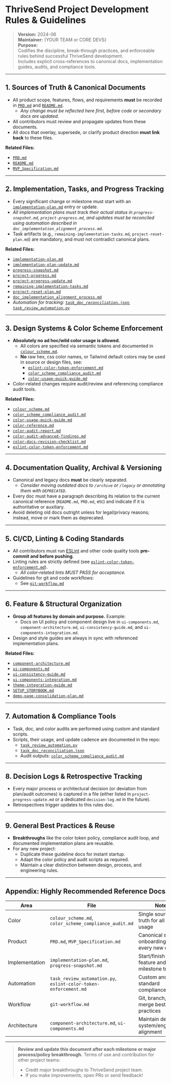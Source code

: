 # ThriveSend Project Development Rules & Guidelines

> **Version:** 2024-06  
> **Maintainer:** {YOUR TEAM or CORE DEVS}  
> **Purpose:**  
> Codifies the discipline, break-through practices, and enforceable rules behind successful ThriveSend development.  
> Includes explicit cross-references to canonical docs, implementation guides, audits, and compliance tools.

---

## 1. Sources of Truth & Canonical Documents

- All product scope, features, flows, and requirements **must** be recorded in [`PRD.md`](PRD.md) and [`README.md`](README.md).  
  - *Any change must be reflected here first, before code or secondary docs are updated.*
- All contributors must review and propagate updates from these documents.
- All docs that overlay, supersede, or clarify product direction **must link back** to these files.

**Related Files:**  
- [`PRD.md`](PRD.md)
- [`README.md`](README.md)
- [`MVP_Specification.md`](MVP_Specification.md)

---

## 2. Implementation, Tasks, and Progress Tracking

- Every significant change or milestone must start with an [`implementation-plan.md`](implementation-plan.md) entry or update.
- *All implementation plans must track their actual status in `progress-snapshot.md`, `project-progress.md`, and updates must be reconciled using automation described in `doc_implementation_alignment_process.md`.*
- Task artifacts (e.g., `remaining-implementation-tasks.md`, `project-reset-plan.md`) are mandatory, and must not contradict canonical plans.

**Related Files:**  
- [`implementation-plan.md`](implementation-plan.md)  
- [`implementation-plan-update.md`](implementation-plan-update.md)  
- [`progress-snapshot.md`](progress-snapshot.md)  
- [`project-progress.md`](project-progress.md)  
- [`project-progress-update.md`](project-progress-update.md)  
- [`remaining-implementation-tasks.md`](remaining-implementation-tasks.md)  
- [`project-reset-plan.md`](project-reset-plan.md)  
- [`doc_implementation_alignment_process.md`](doc_implementation_alignment_process.md)  
- *Automation for tracking: [`task_doc_reconciliation.json`](task_doc_reconciliation.json), [`task_review_automation.py`](task_review_automation.py)*

---

## 3. Design Systems & Color Scheme Enforcement

- **Absolutely no ad hoc/wild color usage is allowed.**  
  - All colors are specified via semantic tokens and documented in [`colour_scheme.md`](colour_scheme.md).
  - **No** raw hex, css color names, or Tailwind default colors may be used in source or design files, see:  
    - [`eslint-color-token-enforcement.md`](eslint-color-token-enforcement.md)
    - [`color_scheme_compliance_audit.md`](color_scheme_compliance_audit.md)
    - [`color-usage-quick-guide.md`](color-usage-quick-guide.md)
- Color-related changes require audit/review and referencing compliance audit tools.

**Related Files:**  
- [`colour_scheme.md`](colour_scheme.md)
- [`color_scheme_compliance_audit.md`](color_scheme_compliance_audit.md)
- [`color-usage-quick-guide.md`](color-usage-quick-guide.md)
- [`color-reference.md`](color-reference.md)
- [`color-audit-report.md`](color-audit-report.md)
- [`color-audit-advanced-findings.md`](color-audit-advanced-findings.md)
- [`color-docs-revision-checklist.md`](color-docs-revision-checklist.md)
- [`eslint-color-token-enforcement.md`](eslint-color-token-enforcement.md)

---

## 4. Documentation Quality, Archival & Versioning

- Canonical and legacy docs **must** be clearly separated.  
  - *Consider moving outdated docs to `/archive` or `/legacy` or annotating them with `DEPRECATED`.*
- Every doc must have a paragraph describing its relation to the current canonical reference (`README.md`, `PRD.md`, etc) and indicate if it is authoritative or auxiliary.
- Avoid deleting old docs outright unless for legal/privacy reasons; instead, move or mark them as deprecated.

---

## 5. CI/CD, Linting & Coding Standards

- All contributors must run [ESLint](../eslint.config.mjs) and other code quality tools **pre-commit and before pushing**.
- Linting rules are strictly defined (see [`eslint-color-token-enforcement.md`](eslint-color-token-enforcement.md)).  
  - *All color-related lints MUST PASS for acceptance.*
- Guidelines for git and code workflows:
  - See [`git-workflow.md`](git-workflow.md)

---

## 6. Feature & Structural Organization

- **Group all features by domain and purpose.** Example:  
  - Docs on UI policy and component design live in `ui-components.md`, `component-architecture.md`, `ui-consistency-guide.md`, and `ui-components-integration.md`.
- Design and style guides are always in sync with referenced implementation plans.

**Related Files:**  
- [`component-architecture.md`](component-architecture.md)
- [`ui-components.md`](ui-components.md)
- [`ui-consistency-guide.md`](ui-consistency-guide.md)
- [`ui-components-integration.md`](ui-components-integration.md)
- [`theme-integration-guide.md`](theme-integration-guide.md)
- [`SETUP_STORYBOOK.md`](SETUP_STORYBOOK.md)
- [`demo-page-consolidation-plan.md`](demo-page-consolidation-plan.md)

---

## 7. Automation & Compliance Tools

- Task, doc, and color audits are performed using custom and standard scripts.
- Scripts, their usage, and update cadence are documented in the repo:
  - [`task_review_automation.py`](task_review_automation.py)
  - [`task_doc_reconciliation.json`](task_doc_reconciliation.json)
  - Audit outputs: [`color_scheme_compliance_audit.md`](color_scheme_compliance_audit.md)

---

## 8. Decision Logs & Retrospective Tracking

- Every major process or architectural decision (or deviation from plan/audit outcomes) is captured in a file (either listed in `project-progress-update.md` or a dedicated `decision-log.md` in the future).
- Retrospectives trigger updates to this rules doc.

---

## 9. General Best Practices & Reuse

- **Breakthroughs** like the color token policy, compliance audit loop, and documented implementation plans are reusable.  
- For any new project:
  - Duplicate these guideline docs for instant startup.
  - Adapt the color policy and audit scripts as required.
  - Maintain a clear distinction between design, process, and engineering rules.

---

## Appendix: Highly Recommended Reference Docs

| Area       | File                                                        | Notes                                             |
|------------|-------------------------------------------------------------|---------------------------------------------------|
| Color      | `colour_scheme.md`, `color_scheme_compliance_audit.md`      | Single source of truth for all color usage        |
| Product    | `PRD.md`, `MVP_Specification.md`                            | Canonical scope, onboarding for every new dev     |
| Implementation | `implementation-plan.md`, `progress-snapshot.md`        | Start/finish of feature and milestone tracking    |
| Automation | `task_review_automation.py`, `eslint-color-token-enforcement.md` | Custom and standard compliance tooling      |
| Workflow   | `git-workflow.md`                                           | Git, branch, and merge best practices            |
| Architecture| `component-architecture.md`, `ui-components.md`            | Maintain design-system/engineering alignment      |

---

> **Review and update this document after each milestone or major process/policy breakthrough.**
> Terms of use and contribution for other project teams:  
> - Credit major breakthroughs to ThriveSend project team.  
> - If you make improvements, open PRs or send feedback!
